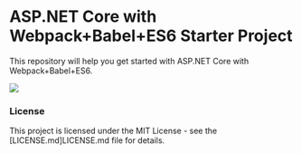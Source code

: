 # ASP.NET Core with Webpack+Babel+ES6 Starter Project

This repository will help you get started with ASP.NET Core with Webpack+Babel+ES6.

<img src="https://raw.githubusercontent.com/deanilvincent/ASP.NETCore-with-Webpack-Babel-ES6/master/image01.PNG" />

### License

This project is licensed under the MIT License - see the [LICENSE.md]LICENSE.md file for details.
